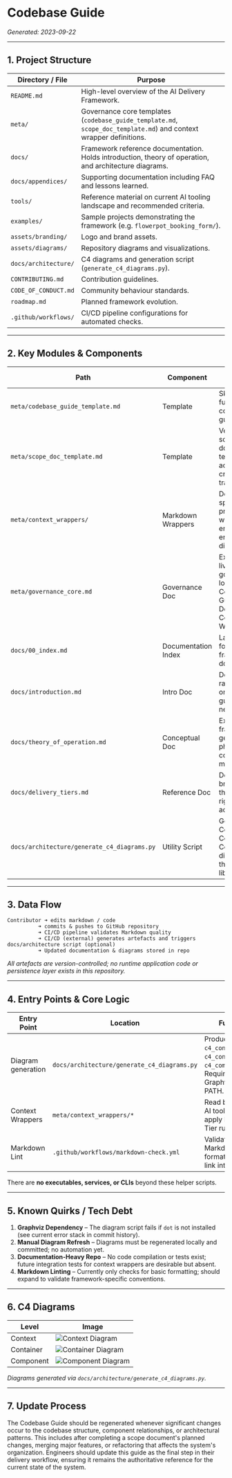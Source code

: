 # Codebase Guide

*Generated: 2023-09-22*

---

## 1. Project Structure

| Directory / File | Purpose |
|------------------|---------|
| `README.md` | High-level overview of the AI Delivery Framework. |
| `meta/` | Governance core templates (`codebase_guide_template.md`, `scope_doc_template.md`) and context wrapper definitions. |
| `docs/` | Framework reference documentation. Holds introduction, theory of operation, and architecture diagrams. |
| `docs/appendices/` | Supporting documentation including FAQ and lessons learned. |
| `tools/` | Reference material on current AI tooling landscape and recommended criteria. |
| `examples/` | Sample projects demonstrating the framework (e.g. `flowerpot_booking_form/`). |
| `assets/branding/` | Logo and brand assets. |
| `assets/diagrams/` | Repository diagrams and visualizations. |
| `docs/architecture/` | C4 diagrams and generation script (`generate_c4_diagrams.py`). |
| `CONTRIBUTING.md` | Contribution guidelines. |
| `CODE_OF_CONDUCT.md` | Community behaviour standards. |
| `roadmap.md` | Planned framework evolution. |
| `.github/workflows/` | CI/CD pipeline configurations for automated checks. |

---

## 2. Key Modules & Components

| Path | Component | One-liner Description |
|------|-----------|-----------------------|
| `meta/codebase_guide_template.md` | Template | Skeleton for future codebase guides. |
| `meta/scope_doc_template.md` | Template | Versioned scope document template with acceptance criteria and traceability. |
| `meta/context_wrappers/` | Markdown Wrappers | Delivery-tier specific prompt wrappers that enforce engineering discipline. |
| `meta/governance_core.md` | Governance Doc | Explains the live governance loop: Codebase Guide, Scope Docs, and Context Wrappers. |
| `docs/00_index.md` | Documentation Index | Landing page for all framework documentation. |
| `docs/introduction.md` | Intro Doc | Detailed rationale and onboarding guidance for new engineers. |
| `docs/theory_of_operation.md` | Conceptual Doc | Explains the framework's genesis, philosophy and core mechanisms. |
| `docs/delivery_tiers.md` | Reference Doc | Detailed breakdown of the progressive rigor model across tiers. |
| `docs/architecture/generate_c4_diagrams.py` | Utility Script | Generates C4 Context, Container, and Component diagrams using the `diagrams` library. |

---

## 3. Data Flow

```
Contributor ➜ edits markdown / code
          ➜ commits & pushes to GitHub repository
          ➜ CI/CD pipeline validates Markdown quality
          ➜ CI/CD (external) generates artefacts and triggers docs/architecture script (optional)
          ➜ Updated documentation & diagrams stored in repo
```
*All artefacts are version-controlled; no runtime application code or persistence layer exists in this repository.*

---

## 4. Entry Points & Core Logic

| Entry Point | Location | Function |
|-------------|----------|----------|
| Diagram generation | `docs/architecture/generate_c4_diagrams.py` | Produces `c4_context.png`, `c4_container.png`, `c4_component.png`. Requires local Graphviz (`dot`) on PATH. |
| Context Wrappers | `meta/context_wrappers/*` | Read by external AI tooling to apply Delivery Tier rules. |
| Markdown Lint | `.github/workflows/markdown-check.yml` | Validates Markdown formatting and link integrity. |

There are **no executables, services, or CLIs** beyond these helper scripts.

---

## 5. Known Quirks / Tech Debt

1. **Graphviz Dependency** – The diagram script fails if `dot` is not installed (see current error stack in commit history).
2. **Manual Diagram Refresh** – Diagrams must be regenerated locally and committed; no automation yet.
3. **Documentation-Heavy Repo** – No code compilation or tests exist; future integration tests for context wrappers are desirable but absent.
4. **Markdown Linting** – Currently only checks for basic formatting; should expand to validate framework-specific conventions.

---

## 6. C4 Diagrams

| Level | Image |
|-------|--------|
| Context | ![Context Diagram](docs/architecture/c4_context.png) |
| Container | ![Container Diagram](docs/architecture/c4_container.png) |
| Component | ![Component Diagram](docs/architecture/c4_component.png) |

*Diagrams generated via `docs/architecture/generate_c4_diagrams.py`.* 

---

## 7. Update Process

The Codebase Guide should be regenerated whenever significant changes occur to the codebase structure, component relationships, or architectural patterns. This includes after completing a scope document's planned changes, merging major features, or refactoring that affects the system's organization. Engineers should update this guide as the final step in their delivery workflow, ensuring it remains the authoritative reference for the current state of the system.